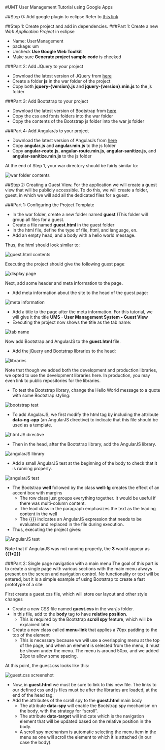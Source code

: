 #UMT
User Management Tutorial using Google Apps

##Step 0: Add google plugin to eclipse
Refer to [this link](https://developers.google.com/eclipse/docs/download)

##Step 1: Create project and add in dependencies.
###Part 1:	Create a new *Web Application Project* in eclipse
- Name: UserManagement
- package: um
- Uncheck **Use Google Web Toolkit**
- Make sure **Generate project sample code** is checked

###Part 2:	Add JQuery to your project
- Download the latest version of JQuery from [here](http://jquery.com/download/)
- Create a folder **js** in the war folder of the project
- Copy both **jquery-{version}.js** and **jquery-{version}.min.js** to the js folder

###Part 3:	Add Bootstrap to your project
- Download the latest version of Bootstrap from [here](http://getbootstrap.com/getting-started/)
- Copy the css and fonts folders into the war folder
- Copy the contents of the Bootstrap js folder into the war js folder

###Part 4:	Add AngularJs to your project
- Download the latest version of AngularJs from [here](https://angularjs.org)
- Copy **angular.js** and **angular.min.js** to the js folder
- Copy **angular-route.js**, **angular-route.min.js**, **angular-sanitize.js**, and **angular-sanitize.min.js** to the js folder
 
 At the end of Step 1, your war directory should be fairly similar to:
 
![war folder contents](http://i.imgur.com/CmbdcoX.png)

##Step 2:	Creating a Guest View.
For the application we will create a guest view that will be publicly accessible.  To do this, we will create a folder, guest, in which we will add all the dedicated files for a guest.

###Part 1:	Configuring the Project Template
- In the war folder, create a new folder named **guest** (This folder will group all files for a guest.
- Create a file named **guest.html** in the guest folder
- In the html file, define the type of file, html, and language, en.
- Add an empty head, and a body with a hello world message.

Thus, the html should look similar to:

![guest.html contents](http://i.imgur.com/pVBn1le.png)

Executing the project should give the following guest page:

![display page](http://i.imgur.com/NIwXOd2.png)

Next, add some header and meta information to the page.
- Add meta information about the site to the head of the guest page:

![meta information](http://i.imgur.com/P7hjt0I.png)
- Add a title to the page after the meta information. For this tutorial, we will give it the title **UMS - User Management System - Guest View**
- Executing the project now shows the title as the tab name:

![tab name](http://i.imgur.com/i8RpZ9r.png)

Now add Bootstrap and AngularJS to the **guest.html** file.
- Add the jQuery and Bootstrap libraries to the head:

![libraries](http://i.imgur.com/TxvNzhe.png)

Note that though we added both the development and production libraries, we opted to use the development libraries here. In production, you may even link to public repositories for the libraries.
- To test the Bootstrap library, change the Hello World message to a quote with some Bootstrap styling:

![bootstrap test](http://i.imgur.com/An3DKcd.png)
- To add AngularJS, we first modify the html tag by including the attribute **data-ng-app** (an AngularJS directive) to indicate that this file should be used as a template.

![html JS directive](http://i.imgur.com/tAeyyKG.png)

- Then in the head, after the Bootstrap library, add the AngularJS library.

![angularJS library](http://i.imgur.com/lJC5EMC.png)

- Add a small AngularJS test at the beginning of the body to check that it is running properly.

![angularJS test](http://i.imgur.com/MPP1Vnp.png)

- The Bootstrap **well** followed by the class **well-lg** creates the effect of an accent box with margins
	- The row class just groups everything together. It would be useful if there was multi-column content.
	- The lead class in the paragraph emphasizes the text as the leading content in the well
	- The {{}} indicates an AngularJS expression that needs to be evaluated and replaced in the file during execution.
- Thus, executing the project gives:

![AngularJS test](http://i.imgur.com/Y8VWvfy.png)

Note that if AngularJS was not running properly, the **3** would appear as **{{1+2}}**

###Part 2:	Single page navigation with a main menu
The goal of this part is to create a single page with various sections with the main menu always present on the screen and navigation control. No functionality or text will be entered, but it is a simple example of using Bootstrap to create a fast prototype of a site

First create a guest.css file, which will store our layout and other style changes
- Create a new CSS file named **guest.css** in the war/js folder.
- In this file, add to the **body** tag to have **relative position**.
	- This is required by the Bootstrap **scroll spy** feature, which will be explained later.   
- Create a new class called **menu-link** that applies a 70px padding to the top of the element
	- This is necessary because we will use a overlapping menu at the top of the page, and when an element is selected from the menu, it must be shown under the menu. The menu is around 50px, and we added 20px to allow some spacing.

At this point, the guest.css looks like this:

![guest.css screenshot](http://i.imgur.com/1iQsc6O.png)

- Now, in **guest.html** we must be sure to link to this new file. The links to our defined css and js files must be after the libraries are loaded, at the end of the head tag:
- Add the attributes of the scroll spy to the **guest.html** main body
	- The attribute **data-spy** will enable the Bootstrap spy mechanism on the body, with the strategy for “scroll”.
	- The attribute **data-target** will indicate which is the navigation element that will be updated based on the relative position in the body. 
	- A scroll spy mechanism is automatic selecting the menu item in the menu as one will scroll the element to which it is attached (in our case the body).
